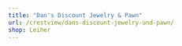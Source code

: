 ```yaml
---
title: "Dan's Discount Jewelry & Pawn"
url: /crestview/dans-discount-jewelry-und-pawn/
shop: Leiher
---
```

